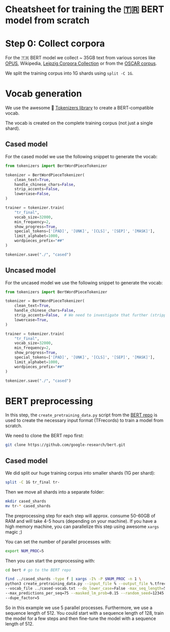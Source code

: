 # Cheatsheet for training the 🇹🇷 BERT model from scratch

# Step 0: Collect corpora

For the 🇹🇷 BERT model we collect ~ 35GB text from various sorces like
[OPUS](http://opus.nlpl.eu/), Wikipedia, [Leipzig Corpora Collection](https://wortschatz.uni-leipzig.de/en/download)
or from the [OSCAR corpus](https://traces1.inria.fr/oscar/).

We split the training corpus into 1G shards using `split -C 1G`.

# Vocab generation

We use the awesome 🤗 [Tokenizers library](https://github.com/huggingface/tokenizers)
to create a BERT-compatible vocab.

The vocab is created on the complete training corpus (not just a single shard).

## Cased model

For the cased model we use the following snippet to generate the vocab:

```python
from tokenizers import BertWordPieceTokenizer

tokenizer = BertWordPieceTokenizer(
    clean_text=True, 
    handle_chinese_chars=False,
    strip_accents=False,
    lowercase=False, 
)

trainer = tokenizer.train( 
    "tr_final",
    vocab_size=32000,
    min_frequency=2,
    show_progress=True,
    special_tokens=['[PAD]', '[UNK]', '[CLS]', '[SEP]', '[MASK]'],
    limit_alphabet=1000,
    wordpieces_prefix="##"
)

tokenizer.save("./", "cased")
```

## Uncased model

For the uncased model we use the following snippet to generate the vocab:

```python
from tokenizers import BertWordPieceTokenizer

tokenizer = BertWordPieceTokenizer(
    clean_text=True,
    handle_chinese_chars=False,
    strip_accents=False,  # We need to investigate that further (stripping helps?)
    lowercase=True,
)

trainer = tokenizer.train(
    "tr_final",
    vocab_size=32000,
    min_frequency=2,
    show_progress=True,
    special_tokens=['[PAD]', '[UNK]', '[CLS]', '[SEP]', '[MASK]'],
    limit_alphabet=1000,
    wordpieces_prefix="##"
)

tokenizer.save("./", "cased")
```

# BERT preprocessing

In this step, the `create_pretraining_data.py` script from the
[BERT repo](https://github.com/google-research/bert) is used to create the
necessary input format (TFrecords) to train a model from scratch.

We need to clone the BERT repo first:

```bash
git clone https://github.com/google-research/bert.git
```

## Cased model

We did split our huge training corpus into smaller shards (1G per shard):

```bash
split -C 1G tr_final tr-
```

Then we move all shards into a separate folder:

```bash
mkdir cased_shards
mv tr-* cased_shards
```

The preprocessing step for each step will approx. consume 50-60GB of RAM and will
take 4-5 hours (depending on your machine). If you have a high memory machine,
you can parallelize this step using awesome `xargs` magic ;)

You can set the number of parallel processes with:

```bash
export NUM_PROC=5
```

Then you can start the preprocessing with:

```bash
cd bert # go to the BERT repo

find ../cased_shards -type f | xargs -I% -P $NUM_PROC -n 1 \
python3 create_pretraining_data.py --input_file % --output_file %.tfrecord \
--vocab_file ../cased-vocab.txt --do_lower_case=False -max_seq_length=512 \
--max_predictions_per_seq=75 --masked_lm_prob=0.15 --random_seed=12345 \
--dupe_factor=5
```

So in this example we use 5 parallel processes. Furthermore, we use a sequence
length of 512. You could start with a sequence length of 128, train the model
for a few steps and then fine-tune the model with a sequence length of 512.
